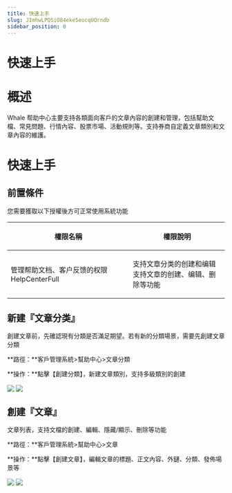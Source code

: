 ```yaml
---
title: 快速上手
slug: JImhwLPQSiO84eke5eocqUQrndb
sidebar_position: 0
---
```



# 快速上手

# 概述

Whale 帮助中心主要支持各類面向客戶的文章內容的創建和管理，包括幫助文檔、常見問題、行情內容、股票市場、活動規則等。支持券商自定義文章類別和文章內容的維護。

# 快速上手

## 前置條件

您需要獲取以下授權後方可正常使用系統功能

<table header_row="1">
<colgroup>
<col width="437"/>
<col width="393"/>
</colgroup>
<thead>
<tr><th><p>權限名稱</p></th><th><p>權限說明</p></th></tr>
</thead>
<tbody>
<tr><td><p>管理帮助文档、客户反馈的权限<br/>HelpCenterFull</p></td><td><p>支持文章分类的创建和编辑<br/>支持文章的创建、编辑、删除等功能</p></td></tr>
</tbody>
</table>

## 新建『文章分类』

創建文章前，先確認現有分類是否滿足期望。若有新的分類場景，需要先創建文章分類

**路徑：**客戶管理系統&gt;幫助中心&gt;文章分類

**操作：**點擊【創建分類】，新建文章類別，支持多級類別的創建

<img src="/assets/LL6lbItsio0D5ixy00vcy0Omn8d.png" src-width="2740" src-height="1420" align="center"/>

<img src="/assets/Dw7fbYDXUox6yJxVbwtc9qojn1e.png" src-width="2748" src-height="1066" align="center"/>

## 創建『文章』

文章列表，支持文檔的創建、編輯、隱藏/顯示、刪除等功能

**路徑：**客戶管理系統&gt;幫助中心&gt;文章

**操作：**點擊【創建文章】，編輯文章的標題、正文內容、外鏈、分類、發佈場景等

<img src="/assets/Qgckbh834oFvKkxuoKNcxYmJnWf.png" src-width="2754" src-height="1438" align="center"/>

<img src="/assets/T2dpb0a8PoUw03xNKxPcKzzcn3c.png" src-width="2726" src-height="1436" align="center"/>


